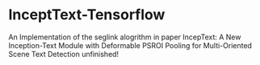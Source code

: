 # InceptText-Tensorflow
An Implementation of the seglink alogrithm in paper IncepText: A New Inception-Text Module with Deformable PSROI Pooling for Multi-Oriented Scene Text Detection
unfinished!
